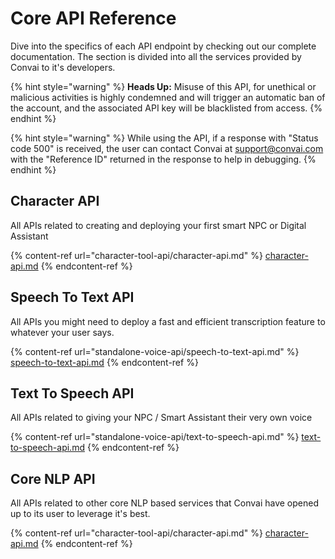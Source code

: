 # Core API Reference

Dive into the specifics of each API endpoint by checking out our complete documentation. The section is divided into all the services provided by Convai to it's developers.

{% hint style="warning" %}
**Heads Up:** Misuse of this API, for unethical or malicious activities is highly condemned and will trigger an automatic ban of the account, and the associated API key will be blacklisted from access.
{% endhint %}

{% hint style="warning" %}
While using the API, if a response with "Status code 500" is received, the user can contact Convai at support@convai.com with the "Reference ID" returned in the response to help in debugging.
{% endhint %}

## Character API

All APIs related to creating and deploying your first smart NPC or Digital Assistant

{% content-ref url="character-tool-api/character-api.md" %}
[character-api.md](character-tool-api/character-api.md)
{% endcontent-ref %}

## Speech To Text API

All APIs you might need to deploy a fast and efficient transcription feature to whatever your user says.

{% content-ref url="standalone-voice-api/speech-to-text-api.md" %}
[speech-to-text-api.md](standalone-voice-api/speech-to-text-api.md)
{% endcontent-ref %}

## Text To Speech API

All APIs related to giving your NPC / Smart Assistant their very own voice

{% content-ref url="standalone-voice-api/text-to-speech-api.md" %}
[text-to-speech-api.md](standalone-voice-api/text-to-speech-api.md)
{% endcontent-ref %}

## Core NLP API

All APIs related to other core NLP based services that Convai have opened up to its user to leverage it's best.

{% content-ref url="character-tool-api/character-api.md" %}
[character-api.md](character-tool-api/character-api.md)
{% endcontent-ref %}

##

